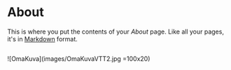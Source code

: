 # About

This is where you put the contents of your *About* page. Like all your pages, it's in [Markdown](https://guides.github.com/features/mastering-markdown/) format.

<img source=images/OmaKuvaVTT2.jpg width=100>

![OmaKuva](images/OmaKuvaVTT2.jpg =100x20)
